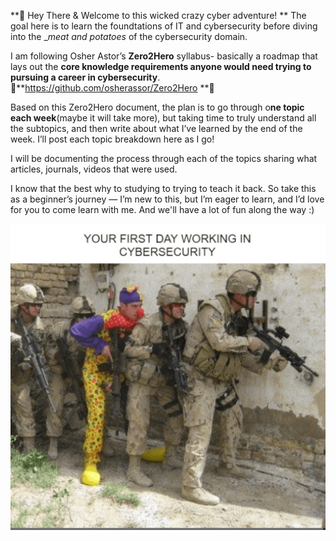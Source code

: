 **🤙 Hey There & Welcome to this wicked crazy cyber adventure!
**
The goal here is to learn the foundtations of IT and cybersecurity before diving into the __meat and potatoes_ of the cybersecurity domain. 

I am following Osher Astor’s **Zero2Hero** syllabus- basically a roadmap that lays out the **core knowledge requirements anyone would need trying to pursuing a career in cybersecurity**. 
🔆**https://github.com/osherassor/Zero2Hero **🔆

Based on this Zero2Hero document, the plan is to go through o**ne topic each week**(maybe it will take more), but taking time to truly understand all the subtopics, and then write about what I’ve learned by the end of the week. I’ll post each topic breakdown here as I go!


I will be documenting the process through each of the topics sharing what articles, journals, videos that were used. 

I know that the best why to studying to trying to teach it back. So take this as a beginner’s journey — I’m new to this, but I’m eager to learn, and I’d love for you to come learn with me. And we'll have a lot of fun along the way :)

![Mememememes](Image/first-day-cybersecurity-meme-1.png)

